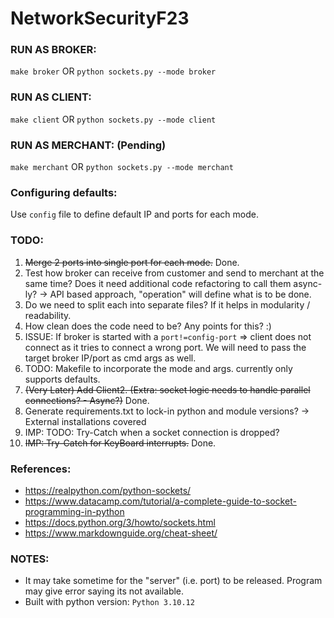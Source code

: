 # NetworkSecurityF23
  
### RUN AS BROKER:  
`make broker` OR `python sockets.py --mode broker`  
  
### RUN AS CLIENT:  
`make client` OR `python sockets.py --mode client`  
  
### RUN AS MERCHANT:  (Pending)  
`make merchant` OR `python sockets.py --mode merchant`  
  
### Configuring defaults:  
Use `config` file to define default IP and ports for each mode.  
  
### TODO:  
1. ~~Merge 2 ports into single port for each mode.~~    Done.
2. Test how broker can receive from customer and send to merchant at the same time? Does it need additional code refactoring to call them async-ly?     -> API based approach, "operation" will define what is to be done.
3. Do we need to split each into separate files? If it helps in modularity / readability.
4. How clean does the code need to be? Any points for this? :)
5. ISSUE: If broker is started with a `port!=config-port` => client does not connect as it tries to connect a wrong port. We will need to pass the target broker IP/port as cmd args as well.
6. TODO: Makefile to incorporate the mode and args. currently only supports defaults.
7. ~~(Very Later) Add Client2. (Extra: socket logic needs to handle parallel connections? - Async?)~~   Done.
8. Generate requirements.txt to lock-in python and module versions? -> External installations covered
9. IMP: TODO: Try-Catch when a socket connection is dropped?
10. ~~IMP: Try-Catch for KeyBoard interrupts.~~     Done.
  
### References:  
- https://realpython.com/python-sockets/
- https://www.datacamp.com/tutorial/a-complete-guide-to-socket-programming-in-python
- https://docs.python.org/3/howto/sockets.html
- https://www.markdownguide.org/cheat-sheet/
    
### NOTES:
- It may take sometime for the "server" (i.e. port) to be released. Program may give error saying its not available.
- Built with python version: `Python 3.10.12`
  
